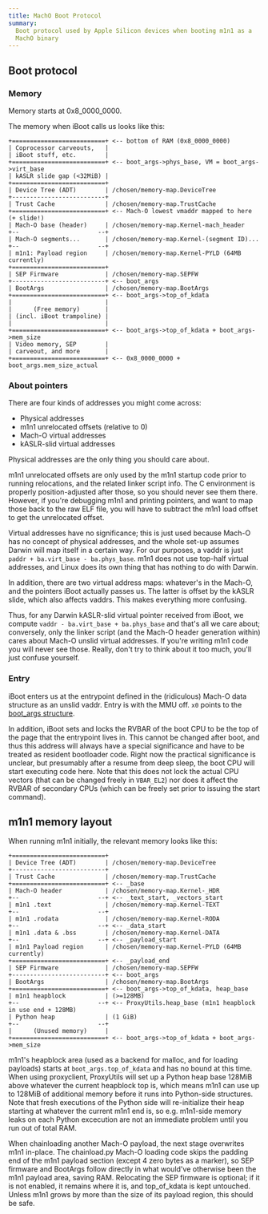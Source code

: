 ```yaml
---
title: MachO Boot Protocol
summary:
  Boot protocol used by Apple Silicon devices when booting m1n1 as a
  MachO binary
---
```


## Boot protocol

### Memory

Memory starts at 0x8_0000_0000.

The memory when iBoot calls us looks like this:

```
+==========================+ <-- bottom of RAM (0x8_0000_0000)
| Coprocessor carveouts,   |
| iBoot stuff, etc.        |
+==========================+ <-- boot_args->phys_base, VM = boot_args->virt_base
| kASLR slide gap (<32MiB) |
+==========================+
| Device Tree (ADT)        | /chosen/memory-map.DeviceTree
+--------------------------+
| Trust Cache              | /chosen/memory-map.TrustCache
+==========================+ <-- Mach-O lowest vmaddr mapped to here (+ slide!)
| Mach-O base (header)     | /chosen/memory-map.Kernel-mach_header
+--                      --+
| Mach-O segments...       | /chosen/memory-map.Kernel-(segment ID)...
+--                      --+
| m1n1: Payload region     | /chosen/memory-map.Kernel-PYLD (64MB currently)
+==========================+
| SEP Firmware             | /chosen/memory-map.SEPFW
+--------------------------+ <-- boot_args
| BootArgs                 | /chosen/memory-map.BootArgs
+==========================+ <-- boot_args->top_of_kdata
|                          |
|      (Free memory)       |
| (incl. iBoot trampoline) |
|                          |
+==========================+ <-- boot_args->top_of_kdata + boot_args->mem_size
| Video memory, SEP        |
| carveout, and more       |
+==========================+ <-- 0x8_0000_0000 + boot_args.mem_size_actual
```

### About pointers

There are four kinds of addresses you might come across:

* Physical addresses
* m1n1 unrelocated offsets (relative to 0)
* Mach-O virtual addresses
* kASLR-slid virtual addresses

Physical addresses are the only thing you should care about.

m1n1 unrelocated offsets are only used by the m1n1 startup code prior to running relocations, and
the related linker script info. The C environment is properly position-adjusted after those, so you
should never see them there. However, if you're debugging m1n1 and printing pointers, and want to
map those back to the raw ELF file, you will have to subtract the m1n1 load offset to get the
unrelocated offset.

Virtual addresses have no significance; this is just used because Mach-O has no concept of physical
addresses, and the whole set-up assumes Darwin will map itself in a certain way. For our purposes,
a vaddr is just `paddr + ba.virt_base - ba.phys_base`. m1n1 does not use top-half virtual addresses,
and Linux does its own thing that has nothing to do with Darwin.

In addition, there are two virtual address maps: whatever's in the Mach-O, and the pointers iBoot
actually passes us. The latter is offset by the kASLR slide, which also affects vaddrs. This makes
everything more confusing.

Thus, for any Darwin kASLR-slid virtual pointer received from iBoot, we compute
`vaddr - ba.virt_base + ba.phys_base` and that's all we care about; conversely, only the linker
script (and the Mach-O header generation within) cares about Mach-O unslid virtual addresses.
If you're writing m1n1 code you will never see those. Really, don't try to think about it too much,
you'll just confuse yourself.

### Entry

iBoot enters us at the entrypoint defined in the (ridiculous) Mach-O data structure as an unslid
vaddr. Entry is with the MMU off. `x0` points to the [boot_args structure](https://github.com/AsahiLinux/m1n1/blob/main/src/xnuboot.h).

In addition, iBoot sets and locks the RVBAR of the boot CPU to be the top of the page that the
entrypoint lives in. This cannot be changed after boot, and thus this address will always have
a special significance and have to be treated as resident bootloader code. Right now the practical
significance is unclear, but presumably after a resume from deep sleep, the boot CPU will start
executing code here. Note that this does not lock the actual CPU vectors (that can be changed
freely in `VBAR_EL2`) nor does it affect the RVBAR of secondary CPUs (which can be freely set prior
to issuing the start command).

## m1n1 memory layout

When running m1n1 initially, the relevant memory looks like this:

```
+==========================+
| Device Tree (ADT)        | /chosen/memory-map.DeviceTree
+--------------------------+
| Trust Cache              | /chosen/memory-map.TrustCache
+==========================+ <-- _base
| Mach-O header            | /chosen/memory-map.Kernel-_HDR
+--                      --+ <-- _text_start, _vectors_start
| m1n1 .text               | /chosen/memory-map.Kernel-TEXT
+--                      --+
| m1n1 .rodata             | /chosen/memory-map.Kernel-RODA
+--                      --+ <-- _data_start
| m1n1 .data & .bss        | /chosen/memory-map.Kernel-DATA
+--                      --+ <-- _payload_start
| m1n1 Payload region      | /chosen/memory-map.Kernel-PYLD (64MB currently)
+==========================+ <-- _payload_end
| SEP Firmware             | /chosen/memory-map.SEPFW
+--------------------------+ <-- boot_args
| BootArgs                 | /chosen/memory-map.BootArgs
+==========================+ <-- boot_args->top_of_kdata, heap_base
| m1n1 heapblock           | (>=128MB)
+--                      --+ <-- ProxyUtils.heap_base (m1n1 heapblock in use end + 128MB)
| Python heap              | (1 GiB)
+--                      --+
|      (Unused memory)     |
+==========================+ <-- boot_args->top_of_kdata + boot_args->mem_size
```

m1n1's heapblock area (used as a backend for malloc, and for loading payloads) starts at `boot_args.top_of_kdata` and has no bound at this time. When using proxyclient, ProxyUtils will set up a Python heap base 128MiB above whatever the current heapblock top is, which means m1n1 can use up to 128MiB of additional memory before it runs into Python-side structures. Note that fresh executions of the Python side will re-initialize their heap starting at whatever the current m1n1 end is, so e.g. m1n1-side memory leaks on each Python excecution are not an immediate problem until you run out of total RAM.

When chainloading another Mach-O payload, the next stage overwrites m1n1 in-place. The chainload.py Mach-O loading code skips the padding end of the m1n1 payload section (except 4 zero bytes as a marker), so SEP firmware and BootArgs follow directly in what would've otherwise been the m1n1 payload area, saving RAM. Relocating the SEP firmware is optional; if it is not enabled, it remains where it is, and top_of_kdata is kept untouched. Unless m1n1 grows by more than the size of its payload region, this should be safe.
